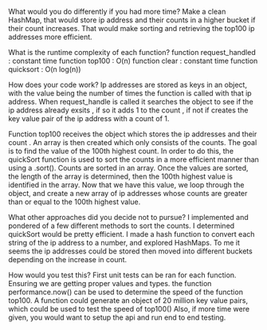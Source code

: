What would you do differently if you had more time?
Make a clean HashMap, that would store ip address and their counts
in a higher bucket if their count increases.  That would make
sorting and retrieving the top100 ip addresses more efficient.

What is the runtime complexity of each function?
function request_handled : constant time
function top100 : O(n)
function clear : constant time
function quicksort : O(n log(n))

How does your code work?
Ip addresses are stored as keys in an object, with the value being the number
of times the function is called with that ip address.  When request_handle is called 
it searches the object to see if the ip address already exsits , 
if so it adds 1 to the count , if not if creates the key value pair of the ip address 
with a count of 1.

Function top100 receives the object which stores the ip addresses and their count .
An array is then created which only consists of the counts.
The goal is to find the value of the 100th highest count. 
In order to do this, the quickSort function is used to sort the counts
in a more efficient manner than using a .sort().  Counts are sorted in an array.
Once the values are sorted, the length of the array is determined, then 
the 100th highest value is identified in the array.
Now that we have this value, we loop through the object, and 
create a new array of ip addresses whose counts are greater than or equal
to the 100th highest value.


What other approaches did you decide not to pursue?
I implemented and pondered of a few different methods to sort the counts.
I determined quickSort would be pretty efficient.
I made a hash function to convert each string of the ip address to a number,
and explored HashMaps.  To me it seems the ip addresses could be stored then
moved into different buckets depending on the increase in count.


How would you test this?
First unit tests can be ran for each function.  Ensuring we are getting
proper values and types.
the function  performance.now() can be used to determine the speed 
of the function top100.  A function could generate an object of 
20 million key value pairs, which could be used to test the speed of
top100()
Also, if more time were given, you would want to setup the api and 
run end to end testing.